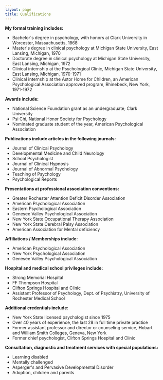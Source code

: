 ```yaml
---
layout: page
title: Qualifications
---
```


**My formal training includes:**

* Bachelor's degree in psychology, with honors at Clark University in Worcester, Massachusetts, 1968
* Master's degree in clinical psychology at Michigan State University, East Lansing, Michigan, 1970
* Doctorate degree in clinical psychology at Michigan State University, East Lansing, Michigan, 1972
* Clinical internship at the Psychological Clinic, Michigan State University, East Lansing, Michigan, 1970-1971
* Clinical internship at the Astor Home for Children, an American Psychological Association approved program, Rhinebeck, New York, 1971-1972

**Awards include:**

* National Science Foundation grant as an undergraduate; Clark University
* Psi Chi, National Honor Society for Psychology
* Nominated graduate student of the year, American Psychological Association

**Publications include articles in the following journals:**

* Journal of Clinical Psychology
* Developmental Medicine and Child Neurology
* School Psychologist
* Journal of Clinical Hypnosis
* Journal of Abnormal Psychology
* Teaching of Psychology
* Psychological Reports

**Presentations at professional association conventions:**

* Greater Rochester Attention Deficit Disorder Association
* American Psychological Association
* Eastern Psychological Association
* Genesee Valley Psychological Association
* New York State Occupational Therapy Association
* New York State Cerebral Palsy Association
* American Association for Mental deficiency

**Affiliations / Memberships include:**

* American Psychological Association
* New York Psychological Association
* Genesee Valley Psychological Association

**Hospital and medical school privileges include:**

* Strong Memorial Hospital
* FF Thompson Hospital
* Clifton Springs Hospital and Clinic
* Assistant Professor of Psychology, Dept. of Psychiatry, University of Rochester Medical School

**Additional credentials include:**

* New York State licensed psychologist since 1975
* Over 40 years of experience, the last 28 in full time private practice
* Former assistant professor and director or counseling service, Hobart and William Smith Colleges, Geneva, New York
* Former chief psychologist, Clifton Springs Hospital and Clinic

**Consultation, diagnostic and treatment services with special populations:**

* Learning disabled
* Mentally challenged
* Asperger's and Pervasive Developmental Disorder
* Adoption, children and parents

